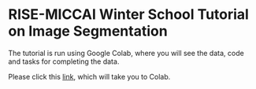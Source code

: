 # RISE-MICCAI Winter School Tutorial on Image Segmentation

The tutorial is run using Google Colab, where you will see the data, code and tasks for completing the data.

Please click this [link](https://colab.research.google.com/github/baiwenjia/RISE_MICCAI_Winter_School_Tutorial/blob/main/RISE_MICCAI_Winter_School_Tutorial.ipynb), which will take you to Colab.
